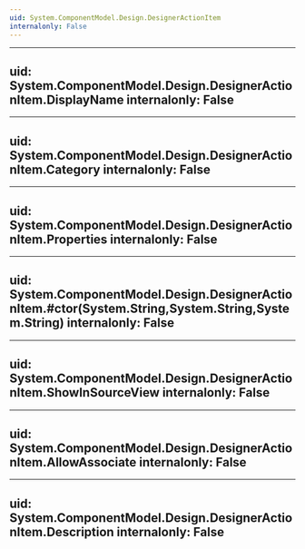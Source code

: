 ```yaml
---
uid: System.ComponentModel.Design.DesignerActionItem
internalonly: False
---
```


---
uid: System.ComponentModel.Design.DesignerActionItem.DisplayName
internalonly: False
---

---
uid: System.ComponentModel.Design.DesignerActionItem.Category
internalonly: False
---

---
uid: System.ComponentModel.Design.DesignerActionItem.Properties
internalonly: False
---

---
uid: System.ComponentModel.Design.DesignerActionItem.#ctor(System.String,System.String,System.String)
internalonly: False
---

---
uid: System.ComponentModel.Design.DesignerActionItem.ShowInSourceView
internalonly: False
---

---
uid: System.ComponentModel.Design.DesignerActionItem.AllowAssociate
internalonly: False
---

---
uid: System.ComponentModel.Design.DesignerActionItem.Description
internalonly: False
---
